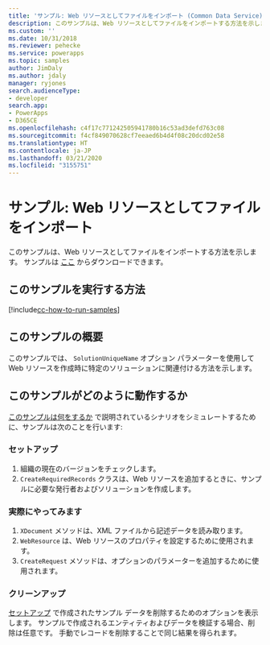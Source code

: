 ```yaml
---
title: 'サンプル: Web リソースとしてファイルをインポート (Common Data Service) | Microsoft Docs'
description: このサンプルは、Web リソースとしてファイルをインポートする方法を示します
ms.custom: ''
ms.date: 10/31/2018
ms.reviewer: pehecke
ms.service: powerapps
ms.topic: samples
author: JimDaly
ms.author: jdaly
manager: ryjones
search.audienceType:
- developer
search.app:
- PowerApps
- D365CE
ms.openlocfilehash: c4f17c771242505941780b16c53ad3defd763c08
ms.sourcegitcommit: f4cf849070628cf7eeaed6b4d4f08c20dcd02e58
ms.translationtype: HT
ms.contentlocale: ja-JP
ms.lasthandoff: 03/21/2020
ms.locfileid: "3155751"
---
```

# <a name="sample-import-files-as-web-resources"></a>サンプル: Web リソースとしてファイルをインポート 

このサンプルは、Web リソースとしてファイルをインポートする方法を示します。 サンプルは [ここ](https://github.com/microsoft/PowerApps-Samples/tree/master/cds/orgsvc/C%23/ImportWebResources) からダウンロードできます。

## <a name="how-to-run-this-sample"></a>このサンプルを実行する方法

[!include[cc-how-to-run-samples](../../includes/cc-how-to-run-samples.md)]

## <a name="what-this-sample-does"></a>このサンプルの概要

このサンプルでは、 `SolutionUniqueName` オプション パラメーターを使用して Web リソースを作成時に特定のソリューションに関連付ける方法を示します。

## <a name="how-this-sample-works"></a>このサンプルがどのように動作するか

[このサンプルは何をするか](#what-this-sample-does) で説明されているシナリオをシミュレートするために、サンプルは次のことを行います:

### <a name="setup"></a>セットアップ

1. 組織の現在のバージョンをチェックします。
2. `CreateRequiredRecords` クラスは、Web リソースを追加するときに、サンプルに必要な発行者およびソリューションを作成します。


### <a name="demonstrate"></a>実際にやってみます

1. `XDocument` メソッドは、XML ファイルから記述データを読み取ります。 
1. `WebResource` は、Web リソースのプロパティを設定するために使用されます。
1. `CreateRequest` メソッドは、オプションのパラメーターを追加するために使用されます。

### <a name="clean-up"></a>クリーンアップ

[セットアップ](#setup) で作成されたサンプル データを削除するためのオプションを表示します。 サンプルで作成されるエンティティおよびデータを検証する場合、削除は任意です。 手動でレコードを削除することで同じ結果を得られます。

